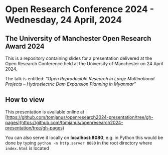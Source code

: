 # Open Research Conference 2024 - Wednesday, 24 April, 2024
## The University of Manchester Open Research Award 2024

This is a repository containing slides for a presentation delivered at the
Open Research Conference held at the University of Manchester on 24 April 2024.

The talk is entitled:
*"Open Reproducible Research in Large Multinational Projects – Hydroelectric Dam Expansion Planning in Myanmar"*

## How to view

This presentation is available online at : [https://github.com/tomjanus/openresearch2024-presentation/tree/gh-pages](https://github.com/tomjanus/openresearch2024-presentation/tree/gh-pages)

You can also serve it locally on **localhost:8080**, e.g. in Python this would be done by typing
`
python -m http.server 8080
`
in the root directory where `index.html` is located